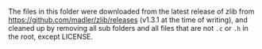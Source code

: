 The files in this folder were downloaded from the latest release of zlib from https://github.com/madler/zlib/releases (v1.3.1 at the time of writing), and cleaned up by removing all sub folders and all files that are not `.c` or `.h` in the root, except LICENSE.
